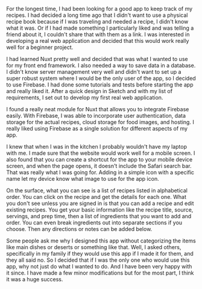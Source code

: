 <script lang="ts">
  import SEO from "$components/SEO.svelte"
</script>

<SEO title="Cookbook" />

For the longest time, I had been looking for a good app to keep track of my recipes. I had decided a long time ago that I didn't want to use a physical recipe book because if I was traveling and needed a recipe, I didn't know what it was. Or if I had made something I particularly liked and was telling a friend about it, I couldn't share that with them as a link. I was interested in developing a real web application and decided that this would work really well for a beginner project.

I had learned Nuxt pretty well and decided that was what I wanted to use for my front end framework. I also needed a way to save data in a database. I didn't know server management very well and didn't want to set up a super robust system where I would be the only user of the app, so I decided to use Firebase. I had done some tutorials and tests before starting the app and really liked it. After a quick design in Sketch and with my list of requirements, I set out to develop my first real web application.

I found a really neat module for Nuxt that allows you to integrate Firebase easily. With Firebase, I was able to incorporate user authentication, data storage for the actual recipes, cloud storage for food images, and hosting. I really liked using Firebase as a single solution for different aspects of my app.

I knew that when I was in the kitchen I probably wouldn't have my laptop with me. I made sure that the website would work well for a mobile screen. I also found that you can create a shortcut for the app to your mobile device screen, and when the page opens, it doesn't include the Safari search bar. That was really what I was going for. Adding in a simple icon with a specific name let my device know what image to use for the app icon.

<!-- Cookbook App Icon -->

On the surface, what you can see is a list of recipes listed in alphabetical order. You can click on the recipe and get the details for each one. What you don't see unless you are signed in is that you can add a recipe and edit existing recipes. You get your basic information like the recipe title, source, servings, and prep time, then a list of ingredients that you want to add and order. You can even break ingredients out into separate sections if you choose. Then any directions or notes can be added below.

<!-- Edit Screenshot -->

Some people ask me why I designed this app without categorizing the items like main dishes or deserts or something like that. Well, I asked others, specifically in my family if they would use this app if I made it for them, and they all said no. So I decided that if I was the only one who would use this app, why not just do what I wanted to do. And I have been very happy with it since. I have made a few minor modifications but for the most part, I think it was a huge success.

<!-- Homepage Screenshot -->